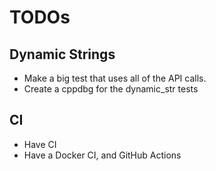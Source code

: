 # TODOs

## Dynamic Strings
- Make a big test that uses all of the API calls.
- Create a cppdbg for the dynamic_str tests

## CI
- Have CI
- Have a Docker CI, and GitHub Actions
